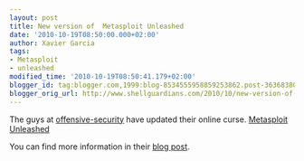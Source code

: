 ```yaml
---
layout: post
title: New version of  Metasploit Unleashed
date: '2010-10-19T08:50:00.000+02:00'
author: Xavier Garcia
tags:
- Metasploit
- unleashed
modified_time: '2010-10-19T08:50:41.179+02:00'
blogger_id: tag:blogger.com,1999:blog-8534555958859253862.post-3636838037969945718
blogger_orig_url: http://www.shellguardians.com/2010/10/new-version-of-metasploit-unleashed.html
---
```

The guys at [offensive-security](http://www.offensive-security.com/) have updated their online curse. [Metasploit Unleashed](http://www.offensive-security.com/metasploit-unleashed/Metasploit_Unleashed_Information_Security_Training)  
  
You can find more information in their [blog post](http://www.offensive-security.com/metasploit-unleashed-training/msfu-update/?utm_source=rss&utm_medium=rss&utm_campaign=msfu-update).
